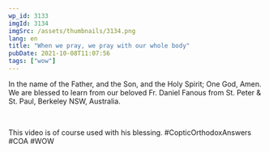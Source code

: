 ```yaml
---
wp_id: 3133
imgId: 3134
imgSrc: /assets/thumbnails/3134.png
lang: en
title: "When we pray, we pray with our whole body"
pubDate: 2021-10-08T11:07:56
tags: ["wow"]
---
```


<!-- page: 6 -->

<p>In the name of the Father, and the Son, and the Holy Spirit; One God, Amen. We are blessed to learn from our beloved Fr. Daniel Fanous from St. Peter &amp; St. Paul, Berkeley NSW, Australia.</p>
<p>&nbsp;</p>
<p>This video is of course used with his blessing. #CopticOrthodoxAnswers​ #COA​ #WOW​</p>
